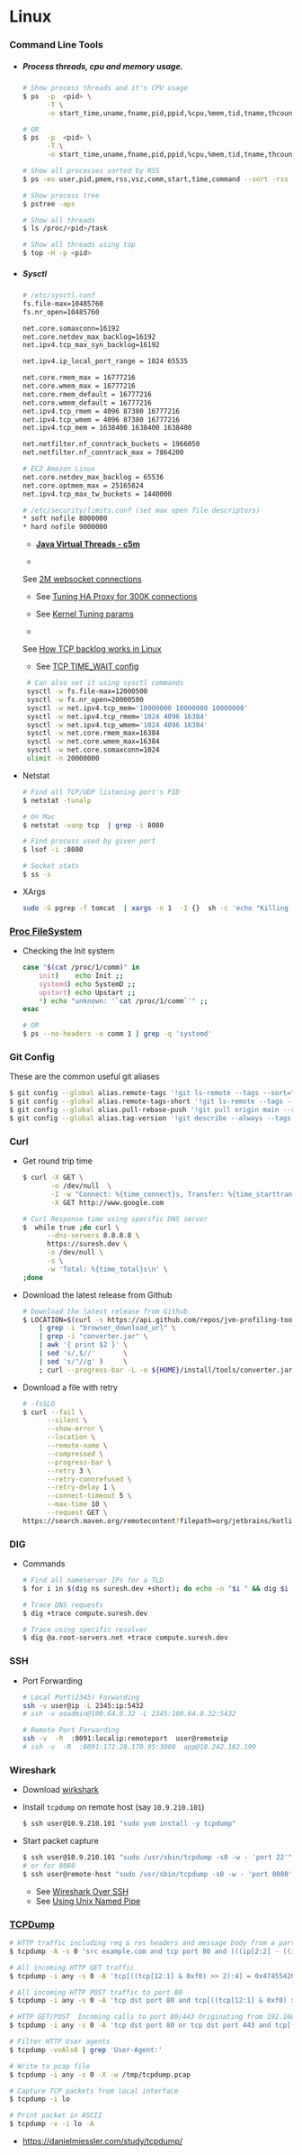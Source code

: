 # Linux

<primary-label ref="Linux"/>

<show-structure/>

### Command Line Tools

* ##### Process threads, cpu and memory usage.

  ```bash
  # Show process threads and it's CPU usage
  $ ps  -p  <pid> \
        -T \
        -o start_time,uname,fname,pid,ppid,%cpu,%mem,tid,tname,thcount,time,size,rss,m_size,vsize,lwp | awk '{print $6}' | sort -rn | less

  # OR
  $ ps  -p  <pid> \
        -T \
        -o start_time,uname,fname,pid,ppid,%cpu,%mem,tid,tname,thcount,time,size,rss,m_size,vsize,lwp --sort -tid

  # Show all processes sorted by RSS
  $ ps -eo user,pid,pmem,rss,vsz,comm,start,time,command --sort -rss | numfmt --header --from-unit=1024 --to=iec --field 4-5 | awk '$3 != 0'

  # Show process tree
  $ pstree -aps

  # Show all threads
  $ ls /proc/<pid>/task

  # Show all threads using top
  $ top -H -p <pid>
  ```


* ##### Sysctl

  ```bash
  # /etc/sysctl.conf
  fs.file-max=10485760
  fs.nr_open=10485760

  net.core.somaxconn=16192
  net.core.netdev_max_backlog=16192
  net.ipv4.tcp_max_syn_backlog=16192

  net.ipv4.ip_local_port_range = 1024 65535

  net.core.rmem_max = 16777216
  net.core.wmem_max = 16777216
  net.core.rmem_default = 16777216
  net.core.wmem_default = 16777216
  net.ipv4.tcp_rmem = 4096 87380 16777216
  net.ipv4.tcp_wmem = 4096 87380 16777216
  net.ipv4.tcp_mem = 1638400 1638400 1638400

  net.netfilter.nf_conntrack_buckets = 1966050
  net.netfilter.nf_conntrack_max = 7864200

  # EC2 Amazon Linux
  net.core.netdev_max_backlog = 65536
  net.core.optmem_max = 25165824
  net.ipv4.tcp_max_tw_buckets = 1440000

  # /etc/security/limits.conf (set max open file descriptors)
  * soft nofile 8000000
  * hard nofile 9000000
  ```

    - [**Java Virtual Threads - c5m**](https://github.com/ebarlas/project-loom-c5m#experiments)

    -
  See [2M websocket connections](http://www.phoenixframework.org/blog/the-road-to-2-million-websocket-connections)

    - See [Tuning HA Proxy for 300K connections](https://www.linangran.com/?p=547)

    - See [Kernel Tuning params](https://tweaked.io/guide/kernel/)

    -
  See [How TCP backlog works in Linux](http://veithen.github.io/2014/01/01/how-tcp-backlog-works-in-linux.html)

    - See [TCP TIME_WAIT config](http://www.fromdual.com/huge-amount-of-time-wait-connections)

   ```bash
    # Can also set it using sysctl commands
    sysctl -w fs.file-max=12000500
    sysctl -w fs.nr_open=20000500
    sysctl -w net.ipv4.tcp_mem='10000000 10000000 10000000'
    sysctl -w net.ipv4.tcp_rmem='1024 4096 16384'
    sysctl -w net.ipv4.tcp_wmem='1024 4096 16384'
    sysctl -w net.core.rmem_max=16384
    sysctl -w net.core.wmem_max=16384
    sysctl -w net.core.somaxconn=1024
    ulimit -n 20000000
   ```


* Netstat

  ```bash
  # Find all TCP/UDP listening port's PID
  $ netstat -tunalp

  # On Mac
  $ netstat -vanp tcp  | grep -i 8080

  # Find process used by given port
  $ lsof -i :8080

  # Socket stats
  $ ss -s
  ```


* XArgs

  ```bash
  sudo -S pgrep -f tomcat  | xargs -n 1  -I {}  sh -c 'echo "Killing process pid: {}" &&  sudo kill -9 {} && echo Done.'
  ```

### [Proc FileSystem](https://dashdash.io/5/proc)

* Checking the Init system

  ```bash
  case "$(cat /proc/1/comm)" in
      init)    echo Init ;;
      systemd) echo SystemD ;;
      upstart) echo Upstart ;;
      *) echo "unknown: '`cat /proc/1/comm`'" ;;
  esac

  # OR
  $ ps --no-headers -o comm 1 | grep -q 'systemd'
  ```

### Git Config

These are the common useful git aliases

  ```Bash
  $ git config --global alias.remote-tags '!git ls-remote --tags --sort="-creatordate" origin | grep -v "\^{}"'
  $ git config --global alias.remote-tags-short '!git ls-remote --tags --sort="-creatordate" origin | grep -v "\^{}" | cut -f2 | sed "s/refs\/tags\///"'
  $ git config --global alias.pull-rebase-push '!git pull origin main --rebase && git push origin main --follow-tags'
  $ git config --global alias.tag-version '!git describe --always --tags --match "v*"'
  ``` 

### Curl

* Get round trip time

  ```bash
  $ curl -X GET \
         -o /dev/null  \
         -I -w "Connect: %{time_connect}s, Transfer: %{time_starttransfer}s, Total: %{time_total}s" \
         -X GET http://www.google.com

  # Curl Response time using specific DNS server
  $  while true ;do curl \
        --dns-servers 8.8.8.8 \
        https://suresh.dev \
        -o /dev/null \
        -s \
        -w 'Total: %{time_total}s\n' \
  ;done
  ```


* Download the latest release from Github

  ```bash
  # Download the latest release from Github
  $ LOCATION=$(curl -s https://api.github.com/repos/jvm-profiling-tools/async-profiler/releases/latest \
      | grep -i "browser_download_url" \
      | grep -i "converter.jar" \
      | awk '{ print $2 }' \
      | sed 's/,$//'       \
      | sed 's/"//g' )     \
      ; curl --progress-bar -L -o ${HOME}/install/tools/converter.jar ${LOCATION}
  ```


* Download a file with retry

  ```bash
  # -fsSLO
  $ curl --fail \
        --silent \
        --show-error \
        --location \
        --remote-name \
        --compressed \
        --progress-bar \
        --retry 3 \
        --retry-connrefused \
        --retry-delay 1 \
        --connect-timeout 5 \
        --max-time 10 \
        --request GET \
  https://search.maven.org/remotecontent?filepath=org/jetbrains/kotlin/kotlin-stdlib/1.7.0/kotlin-stdlib-1.7.0.jar
  ```

### DIG

* Commands

  ```bash
  # Find all nameserver IPs for a TLD
  $ for i in $(dig ns suresh.dev +short); do echo -n "$i " && dig $i +short; done

  # Trace DNS requests
  $ dig +trace compute.suresh.dev

  # Trace using specific resolver
  $ dig @a.root-servers.net +trace compute.suresh.dev
  ```

### SSH

- Port Forwarding

  ```bash
  # Local Port(2345) Forwarding
  ssh -v user@ip -L 2345:ip:5432
  # ssh -v ooadmin@100.64.0.32 -L 2345:100.64.0.32:5432

  # Remote Port Forwarding
  ssh -v  -R  :8091:localip:remoteport  user@remoteip
  # ssh -v  -R  :8091:172.28.170.95:3000  app@10.242.182.199
  ```

### Wireshark

- Download [wirkshark](https://www.wireshark.org/download.html)

- Install `tcpdump` on remote host (say `10.9.210.101`)

  ```bash
  $ ssh user@10.9.210.101 "sudo yum install -y tcpdump"
  ```

- Start packet capture

  ```bash
  $ ssh user@10.9.210.101 "sudo /usr/sbin/tcpdump -s0 -w - 'port 22'" | wireshark -k -i -
  # or for 8080
  $ ssh user@remote-host "sudo /usr/sbin/tcpdump -s0 -w - 'port 8080'" | wireshark -k -i -
  ```

    * See [Wireshark Over SSH](https://kaischroed.wordpress.com/2013/01/28/howto-use-wireshark-over-ssh/)
    * See [Using Unix Named Pipe](https://serverfault.com/a/530020/184962)

### [TCPDump](https://www.tcpdump.org/)

 ```bash
 # HTTP traffic including req & res headers and message body from a particular source.
 $ tcpdump -A -s 0 'src example.com and tcp port 80 and (((ip[2:2] - ((ip[0]&0xf)<<2)) - ((tcp[12]&0xf0)>>2)) != 0)'

 # All incoming HTTP GET traffic
 $ tcpdump -i any -s 0 -A 'tcp[((tcp[12:1] & 0xf0) >> 2):4] = 0x47455420'

 # All incoming HTTP POST traffic to port 80
 $ tcpdump -i any -s 0 -A 'tcp dst port 80 and tcp[((tcp[12:1] & 0xf0) >> 2):4] = 0x504F5354'

 # HTTP GET/POST  Incoming calls to port 80/443 Originating from 192.168.10.1 Host.
 $ tcpdump -i any -s 0 -A 'tcp dst port 80 or tcp dst port 443 and tcp[((tcp[12:1] & 0xf0) >> 2):4] = 0x47455420 or tcp[((tcp[12:1] & 0xf0) >> 2):4] = 0x504F5354' and host 192.168.10.1

 # Filter HTTP User agents
 $ tcpdump -vvAls0 | grep 'User-Agent:'

 # Write to pcap file
 $ tcpdump -i any -s 0 -X -w /tmp/tcpdump.pcap

 # Capture TCP packets from local interface
 $ tcpdump -i lo

 # Print packet in ASCII
 $ tcpdump -v -i lo -A
 ```

* https://danielmiessler.com/study/tcpdump/

